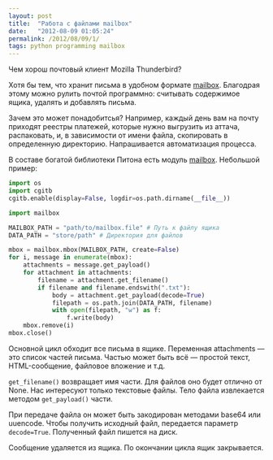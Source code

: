 ```yaml
---
layout: post
title:  "Работа с файлами mailbox"
date:   "2012-08-09 01:05:24"
permalink: /2012/08/09/1/
tags: python programming mailbox
---
```


Чем хорош почтовый клиент Mozilla Thunderbird?

Хотя бы тем, что хранит письма в удобном формате
[mailbox](http://en.wikipedia.org/wiki/Mbox). Благодрая этому можно
рулить почтой программно: считывать содержимое ящика, удалять и
добавлять письма.

Зачем это может понадобитсья? Например, каждый день вам на почту
приходят реестры платежей, которые нужно выгрузить из аттача,
распаковать, и, в зависимости от имени файла, скопировать в
определенную директорию.  Напрашивается автоматизация процесса.

В составе богатой библиотеки Питона есть модуль
[mailbox](http://docs.python.org/library/mailbox.html). Небольшой
пример:

~~~ python
import os
import cgitb
cgitb.enable(display=False, logdir=os.path.dirname(__file__))

import mailbox

MAILBOX_PATH = "path/to/mailbox.file" # Путь к файлу ящика
DATA_PATH = "store/path" # Директория для файлов

mbox = mailbox.mbox(MAILBOX_PATH, create=False)
for i, message in enumerate(mbox):
    attachments = message.get_payload()
    for attachment in attachments:
        filename = attachment.get_filename()
        if filename and filename.endswith(".txt"):
            body = attachment.get_payload(decode=True)
            filepath = os.path.join(DATA_PATH, filename)
            with open(filepath, "w") as f:
                f.write(body)
    mbox.remove(i)
mbox.close()
~~~

Основной цикл обходит все письма в ящике. Переменная attachments — это
список частей письма. Частью может быть всё — простой текст,
HTML-сообщение, файловое вложение и т.д.

`get_filename()` возвращает имя части. Для файлов оно будет отлично от
None. Нас интересуют только текстовые файлы. Тело файла извлекается
методом `get_payload()` части.

При передаче файла он может быть закодирован методами base64 или
uuencode. Чтобы получить исходный файл, передается параметр
`decode=True`. Полученный файл пишется на диск.

Сообщение удаляется из ящика. По окончании цикла ящик закрывается.

